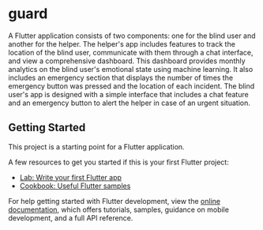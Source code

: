 # guard



A Flutter application consists of two components: one for the blind user and another for the helper. The helper's app includes features to track the location of the blind user, communicate with them through a chat interface, and view a comprehensive dashboard. This dashboard provides monthly analytics on the blind user's emotional state using machine learning. It also includes an emergency section that displays the number of times the emergency button was pressed and the location of each incident. The blind user's app is designed with a simple interface that includes a chat feature and an emergency button to alert the helper in case of an urgent situation.

## Getting Started

This project is a starting point for a Flutter application.

A few resources to get you started if this is your first Flutter project:

- [Lab: Write your first Flutter app](https://docs.flutter.dev/get-started/codelab)
- [Cookbook: Useful Flutter samples](https://docs.flutter.dev/cookbook)

For help getting started with Flutter development, view the
[online documentation](https://docs.flutter.dev/), which offers tutorials,
samples, guidance on mobile development, and a full API reference.
